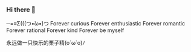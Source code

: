 ### Hi there 👋

<!--
**VioletLi/VioletLi** is a ✨ _special_ ✨ repository because its `README.md` (this file) appears on your GitHub profile.

Here are some ideas to get you started:

- 🔭 I’m currently working on ...
- 🌱 I’m currently learning ...
- 👯 I’m looking to collaborate on ...
- 🤔 I’m looking for help with ...
- 💬 Ask me about ...
- 📫 How to reach me: ...
- 😄 Pronouns: ...
- ⚡ Fun fact: ...
-->
─=≡Σ(((つ•̀ω•́)つ
Forever curious
Forever enthusiastic
Forever romantic
Forever rational
Forever kind
Forever be myself

永远做一只快乐的栗子精(o´ω`o)ﾉ
